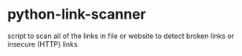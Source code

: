 # python-link-scanner
script to scan all of the links in file or website to detect broken links or insecure (HTTP) links
